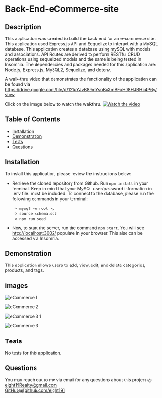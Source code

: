 # Back-End-eCommerce-site

## Description 
This application was created to build the back end for an e-commerce site. This application used Express.js API and Sequelize to interact with a MySQL database. This application creates a database using mySQL with models and associations. API Routes are derived to perform RESTful CRUD operations using sequelized models and the same is being tested in Insomnia. The dependencies and packages needed for this application are: Node.js, Express.js, MySQL2, Sequelize, and dotenv.

A walk-thru video that demonstrates the functionality of the application can be found via https://drive.google.com/file/d/121uYJvB89mYspBxXmBFxH08HJBHb4P6y/view

Click on the image below to watch the walkthru.
[![Watch the video](https://user-images.githubusercontent.com/110131964/220720338-e649250f-62e7-4734-a6c9-f7cccd0a1602.jpg)](https://drive.google.com/file/d/121uYJvB89mYspBxXmBFxH08HJBHb4P6y/view)

## Table of Contents
* [Installation](#installation)
* [Demonstration](#Demonstration)
* [Tests](#tests)
* [Questions](#questions)

## Installation
   To install this application, please review the instructions below:

* Retrieve the cloned repository from Github. Run `npm install` in your terminal. Keep in mind that your MySQL user/password information in .env file. must be           included. To connect to the database, please run the following commands in your terminal:

    - `mysql -u root -p`
    - `source schema.sql`
    - `npm run seed`

* Now, to start the server, run the command `npm start`. You will see <http://localhost:3002/> populate in your browser. This also can be accessed via Insomnia.

## Demonstration 
This application allows users to add, view, edit, and delete categories, products, and tags. 

## Images

![eCommerce 1](https://user-images.githubusercontent.com/110131964/220720338-e649250f-62e7-4734-a6c9-f7cccd0a1602.jpg)

![eCommerce 2](https://user-images.githubusercontent.com/110131964/220720372-245906ab-f088-4d3b-bccd-d86007196493.jpg)

![eCommerce 3 1](https://user-images.githubusercontent.com/110131964/220730820-00926a64-967e-46e9-9a73-4ada0df3e697.jpg)

![eCommerce 3](https://user-images.githubusercontent.com/110131964/220720410-e117fb4d-7b82-40cc-b34b-c85e32790a0e.jpg)

## Tests
No tests for this application. 

## Questions
You may reach out to me via email for any questions about this project @ [eight19Realty@gmail.com](mailto:eight19Realty@gmail.com) </br>
[GitHub@[github.com/eight19]](https://github.com/Eight19) 
